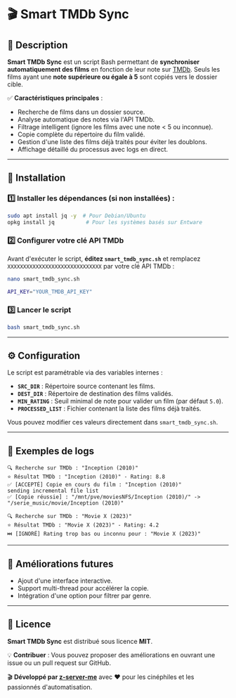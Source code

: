 # 🎬 Smart TMDb Sync

## 📌 Description
**Smart TMDb Sync** est un script Bash permettant de **synchroniser automatiquement des films** en fonction de leur note sur [TMDb](https://www.themoviedb.org). Seuls les films ayant une **note supérieure ou égale à 5** sont copiés vers le dossier cible.

✅ **Caractéristiques principales** :
- Recherche de films dans un dossier source.
- Analyse automatique des notes via l'API TMDb.
- Filtrage intelligent (ignore les films avec une note < 5 ou inconnue).
- Copie complète du répertoire du film validé.
- Gestion d'une liste des films déjà traités pour éviter les doublons.
- Affichage détaillé du processus avec logs en direct.

---

## 🚀 Installation
### 1️⃣ **Installer les dépendances** (si non installées) :
```bash
sudo apt install jq -y  # Pour Debian/Ubuntu
opkg install jq          # Pour les systèmes basés sur Entware
```

### 2️⃣ **Configurer votre clé API TMDb**
Avant d'exécuter le script, **éditez `smart_tmdb_sync.sh`** et remplacez `XXXXXXXXXXXXXXXXXXXXXXXXXXXXXX` par votre clé API TMDb :
```bash
nano smart_tmdb_sync.sh
```
```bash
API_KEY="YOUR_TMDB_API_KEY"
```

### 3️⃣ **Lancer le script**
```bash
bash smart_tmdb_sync.sh
```

---

## ⚙️ Configuration
Le script est paramétrable via des variables internes :
- **`SRC_DIR`** : Répertoire source contenant les films.
- **`DEST_DIR`** : Répertoire de destination des films validés.
- **`MIN_RATING`** : Seuil minimal de note pour valider un film (par défaut `5.0`).
- **`PROCESSED_LIST`** : Fichier contenant la liste des films déjà traités.

Vous pouvez modifier ces valeurs directement dans `smart_tmdb_sync.sh`.

---

## 📜 Exemples de logs
```
🔍 Recherche sur TMDb : "Inception (2010)"
⭐ Résultat TMDb : "Inception (2010)" - Rating: 8.8
✅ [ACCEPTÉ] Copie en cours du film : "Inception (2010)"
sending incremental file list
✅ [Copie réussie] : "/mnt/pve/moviesNFS/Inception (2010)/" -> "/serie_music/movie/Inception (2010)"
```

```
🔍 Recherche sur TMDb : "Movie X (2023)"
⭐ Résultat TMDb : "Movie X (2023)" - Rating: 4.2
⏭️ [IGNORÉ] Rating trop bas ou inconnu pour : "Movie X (2023)"
```

---

## 📌 Améliorations futures
- Ajout d'une interface interactive.
- Support multi-thread pour accélérer la copie.
- Intégration d'une option pour filtrer par genre.

---

## 📝 Licence
**Smart TMDb Sync** est distribué sous licence **MIT**.

💡 **Contribuer** : Vous pouvez proposer des améliorations en ouvrant une issue ou un pull request sur GitHub.

🎬 **Développé par [z-server-me](https://github.com/z-server-me)** avec ❤️ pour les cinéphiles et les passionnés d'automatisation.

